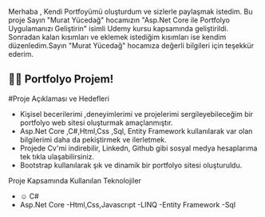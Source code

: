 Merhaba ,
Kendi Portfoyümü oluşturdum ve sizlerle paylaşmak istedim. 
Bu proje Sayın "Murat Yücedağ" hocamızın "Asp.Net Core ile Portfolyo Uygulamanızı Geliştirin" isimli Udemy kursu kapsamında geliştirildi. 
Sonradan kalan kısımları ve eklemek istediğim kısımları ise kendim düzenledim.Sayın "Murat Yücedağ" hocamıza değerli bilgileri için teşekkür ederim.

## 👩‍💻 Portfolyo Projem!

#Proje Açıklaması ve Hedefleri
- Kişisel becerilerimi ,deneyimlerimi ve projelerimi sergileyebileceğim bir portfolyo web sitesi oluşturmak amaçlanmıştır.
- Asp.Net Core ,C#,Html,Css ,Sql, Entity Framework kullanılarak var olan bilgilerimi daha da pekiştirmek ve ilerletmek.
- Projede Cv'mi indirebilir, Linkedn, Github gibi sosyal medya hesaplarıma tek tıkla ulaşabilirsiniz.
- Bootstrap kullanılarak şık ve dinamik bir portfolyo sitesi oluşturuldu.

Proje Kapsamında Kullanılan Teknolojiler
- :relaxed: C#
- Asp.Net Core
-Html,Css,Javascrıpt
-LINQ
-Entity Framework
-Sql


 
